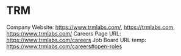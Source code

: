 # TRM

Company Website: https://www.trmlabs.com/, https://trmlabs.com, https://www.trmlabs.com/
Careers Page URL: https://www.trmlabs.com/careers
Job Board URL temp: https://www.trmlabs.com/careers#open-roles